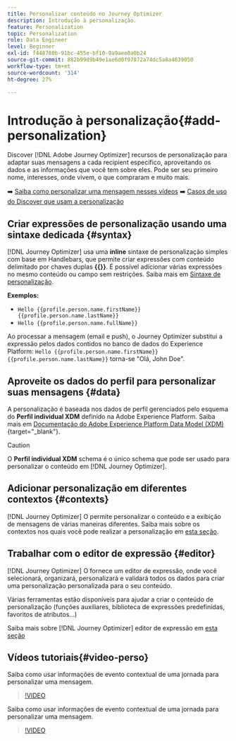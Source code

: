 ```yaml
---
title: Personalizar conteúdo no Journey Optimizer
description: Introdução à personalização.
feature: Personalization
topic: Personalization
role: Data Engineer
level: Beginner
exl-id: f448780b-91bc-455e-bf10-9a9aee0a0b24
source-git-commit: 882b99d9b49e1ae6d0f97872a74dc5a8a4639050
workflow-type: tm+mt
source-wordcount: '314'
ht-degree: 27%

---
```


# Introdução à personalização{#add-personalization}

Discover [!DNL Adobe Journey Optimizer] recursos de personalização para adaptar suas mensagens a cada recipient específico, aproveitando os dados e as informações que você tem sobre eles. Pode ser seu primeiro nome, interesses, onde vivem, o que compraram e muito mais.

➡️ [Saiba como personalizar uma mensagem nesses vídeos](#video-perso)
➡️ [Casos de uso do Discover que usam a personalização](personalization-use-case.md)

## Criar expressões de personalização usando uma sintaxe dedicada {#syntax}

[!DNL Journey Optimizer] usa uma **inline** sintaxe de personalização simples com base em Handlebars, que permite criar expressões com conteúdo delimitado por chaves duplas **{{}}**. É possível adicionar várias expressões no mesmo conteúdo ou campo sem restrições. Saiba mais em [Sintaxe de personalização](personalization-syntax.md).

**Exemplos:**

* `Hello {{profile.person.name.firstName}} {{profile.person.name.lastName}}`
* `Hello {{profile.person.name.fullName}}`

Ao processar a mensagem (email e push), o Journey Optimizer substitui a expressão pelos dados contidos no banco de dados do Experience Platform:  `Hello {{profile.person.name.firstName}} {{profile.person.name.lastName}}` torna-se &quot;Olá, John Doe&quot;.

## Aproveite os dados do perfil para personalizar suas mensagens {#data}

A personalização é baseada nos dados de perfil gerenciados pelo esquema do **Perfil individual XDM** definido na Adobe Experience Platform. Saiba mais em [Documentação do Adobe Experience Platform Data Model (XDM)](https://experienceleague.adobe.com/docs/experience-platform/xdm/home.html?lang=pt-BR){target=&quot;_blank&quot;}.

>[!CAUTION]
>O **Perfil individual XDM** schema é o único schema que pode ser usado para personalizar o conteúdo em [!DNL Journey Optimizer].

## Adicionar personalização em diferentes contextos {#contexts}

[!DNL Journey Optimizer] O permite personalizar o conteúdo e a exibição de mensagens de várias maneiras diferentes. Saiba mais sobre os contextos nos quais você pode realizar a personalização em [esta seção](personalization-contexts.md).

## Trabalhar com o editor de expressão {#editor}

[!DNL Journey Optimizer] O fornece um editor de expressão, onde você selecionará, organizará, personalizará e validará todos os dados para criar uma personalização personalizada para o seu conteúdo.

Várias ferramentas estão disponíveis para ajudar a criar o conteúdo de personalização (funções auxiliares, biblioteca de expressões predefinidas, favoritos de atributos...)

Saiba mais sobre [!DNL Journey Optimizer] editor de expressão em [esta seção](personalization-build-expressions.md)

## Vídeos tutoriais{#video-perso}

Saiba como usar informações de evento contextual de uma jornada para personalizar uma mensagem.

>[!VIDEO](https://video.tv.adobe.com/v/334165?quality=12)

Saiba como usar informações de evento contextual de uma jornada para personalizar uma mensagem.

>[!VIDEO](https://video.tv.adobe.com/v/334078?quality=12)
